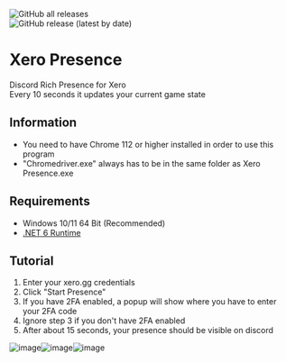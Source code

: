 ![GitHub all releases](https://img.shields.io/github/downloads/dekirai/xeropresence/total)  
![GitHub release (latest by date)](https://img.shields.io/github/v/release/dekirai/xeropresence)
# Xero Presence
Discord Rich Presence for Xero  
Every 10 seconds it updates your current game state

## Information
- You need to have Chrome 112 or higher installed in order to use this program
- "Chromedriver.exe" always has to be in the same folder as Xero Presence.exe

## Requirements
- Windows 10/11 64 Bit (Recommended)
- [.NET 6 Runtime](https://dotnet.microsoft.com/en-us/download/dotnet/6.0)

## Tutorial
1. Enter your xero.gg credentials
2. Click "Start Presence"
3. If you have 2FA enabled, a popup will show where you have to enter your 2FA code
4. Ignore step 3 if you don't have 2FA enabled
5. After about 15 seconds, your presence should be visible on discord

![image](https://i.imgur.com/Ad5Is48.png)![image](https://i.imgur.com/B6PBxht.png)![image](https://i.imgur.com/gAASr2c.png)
